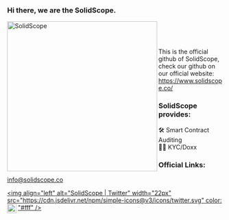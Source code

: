### Hi there, we are the SolidScope. 

[<img align="left" alt="SolidScope" width="350px" src="https://solidscope.co/solidscope.svg" />][solidscope]
<br />

[solidscope]: https://www.solidscope.co/
<br />

This is the official github of SolidScope, <br /> check our github on our official website: https://www.solidscope.co/

### SolidScope provides: 
🛠 Smart Contract Auditing <br />
🦹‍♂️ KYC/Doxx

### Official Links:

info@solidscope.co

[<img align="left" alt="SolidScope | Twitter" width="22px" src="https://cdn.jsdelivr.net/npm/simple-icons@v3/icons/twitter.svg" color: "#fff" />][twitter]
[<img align="left" alt="SolidScope | Telegram" width="22px" src="https://cdn.jsdelivr.net/npm/simple-icons@v3/icons/telegram.svg" />][telegram]
<br />

[twitter]: https://twitter.com/solidscopeco
[telegram]: https://t.me/solidscope
